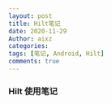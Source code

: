 ```yaml
---
layout: post
title: Hilt笔记
date: 2020-11-29
Author: aixz
categories:
tags: [笔记, Android, Hilt]
comments: true
---
```


### Hilt 使用笔记

